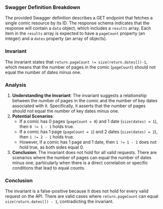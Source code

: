 ### Swagger Definition Breakdown
The provided Swagger definition describes a GET endpoint that fetches a single comic resource by its ID. The response schema indicates that the response will contain a `data` object, which includes a `results` array. Each item in the `results` array is expected to have a `pageCount` property (an integer) and a `dates` property (an array of objects). 

### Invariant
The invariant states that `return.pageCount != size(return.dates[])-1`, which means that the number of pages in the comic (`pageCount`) should not equal the number of dates minus one. 

### Analysis
1. **Understanding the Invariant**: The invariant suggests a relationship between the number of pages in the comic and the number of key dates associated with it. Specifically, it asserts that the number of pages should not equal the number of key dates minus one. 
2. **Potential Scenarios**: 
   - If a comic has 0 pages (`pageCount = 0`) and 1 date (`size(dates) = 1`), then `0 != 1 - 1` holds true.
   - If a comic has 1 page (`pageCount = 1`) and 2 dates (`size(dates) = 2`), then `1 != 2 - 1` holds true.
   - However, if a comic has 1 page and 1 date, then `1 != 1 - 1` does not hold true, as both sides equal 0.
3. **Conclusion**: The invariant does not hold for all valid requests. There are scenarios where the number of pages can equal the number of dates minus one, particularly when there is a direct correlation or specific conditions that lead to equal counts. 

### Conclusion
The invariant is a false-positive because it does not hold for every valid request on the API. There are valid cases where `return.pageCount` can equal `size(return.dates[]) - 1`, contradicting the invariant.
